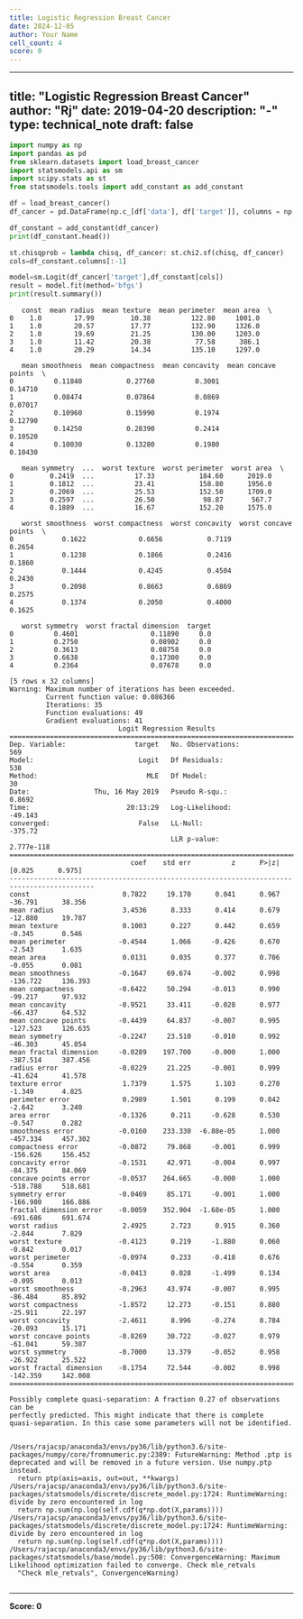 ```yaml
---
title: Logistic Regression Breast Cancer
date: 2024-12-05
author: Your Name
cell_count: 4
score: 0
---
```


---
title: "Logistic Regression Breast Cancer"
author: "Rj"
date: 2019-04-20
description: "-"
type: technical_note
draft: false
---

```python
import numpy as np
import pandas as pd
from sklearn.datasets import load_breast_cancer
import statsmodels.api as sm
import scipy.stats as st
from statsmodels.tools import add_constant as add_constant
```


```python
df = load_breast_cancer()
df_cancer = pd.DataFrame(np.c_[df['data'], df['target']], columns = np.append(df['feature_names'], ['target']))

df_constant = add_constant(df_cancer)
print(df_constant.head())

st.chisqprob = lambda chisq, df_cancer: st.chi2.sf(chisq, df_cancer)
cols=df_constant.columns[:-1]

model=sm.Logit(df_cancer['target'],df_constant[cols])
result = model.fit(method='bfgs')
print(result.summary())
```

       const  mean radius  mean texture  mean perimeter  mean area  \
    0    1.0        17.99         10.38          122.80     1001.0   
    1    1.0        20.57         17.77          132.90     1326.0   
    2    1.0        19.69         21.25          130.00     1203.0   
    3    1.0        11.42         20.38           77.58      386.1   
    4    1.0        20.29         14.34          135.10     1297.0   
    
       mean smoothness  mean compactness  mean concavity  mean concave points  \
    0          0.11840           0.27760          0.3001              0.14710   
    1          0.08474           0.07864          0.0869              0.07017   
    2          0.10960           0.15990          0.1974              0.12790   
    3          0.14250           0.28390          0.2414              0.10520   
    4          0.10030           0.13280          0.1980              0.10430   
    
       mean symmetry  ...  worst texture  worst perimeter  worst area  \
    0         0.2419  ...          17.33           184.60      2019.0   
    1         0.1812  ...          23.41           158.80      1956.0   
    2         0.2069  ...          25.53           152.50      1709.0   
    3         0.2597  ...          26.50            98.87       567.7   
    4         0.1809  ...          16.67           152.20      1575.0   
    
       worst smoothness  worst compactness  worst concavity  worst concave points  \
    0            0.1622             0.6656           0.7119                0.2654   
    1            0.1238             0.1866           0.2416                0.1860   
    2            0.1444             0.4245           0.4504                0.2430   
    3            0.2098             0.8663           0.6869                0.2575   
    4            0.1374             0.2050           0.4000                0.1625   
    
       worst symmetry  worst fractal dimension  target  
    0          0.4601                  0.11890     0.0  
    1          0.2750                  0.08902     0.0  
    2          0.3613                  0.08758     0.0  
    3          0.6638                  0.17300     0.0  
    4          0.2364                  0.07678     0.0  
    
    [5 rows x 32 columns]
    Warning: Maximum number of iterations has been exceeded.
             Current function value: 0.086366
             Iterations: 35
             Function evaluations: 49
             Gradient evaluations: 41
                               Logit Regression Results                           
    ==============================================================================
    Dep. Variable:                 target   No. Observations:                  569
    Model:                          Logit   Df Residuals:                      538
    Method:                           MLE   Df Model:                           30
    Date:                Thu, 16 May 2019   Pseudo R-squ.:                  0.8692
    Time:                        20:13:29   Log-Likelihood:                -49.143
    converged:                      False   LL-Null:                       -375.72
                                            LLR p-value:                2.777e-118
    ===========================================================================================
                                  coef    std err          z      P>|z|      [0.025      0.975]
    -------------------------------------------------------------------------------------------
    const                       0.7822     19.170      0.041      0.967     -36.791      38.356
    mean radius                 3.4536      8.333      0.414      0.679     -12.880      19.787
    mean texture                0.1003      0.227      0.442      0.659      -0.345       0.546
    mean perimeter             -0.4544      1.066     -0.426      0.670      -2.543       1.635
    mean area                   0.0131      0.035      0.377      0.706      -0.055       0.081
    mean smoothness            -0.1647     69.674     -0.002      0.998    -136.722     136.393
    mean compactness           -0.6422     50.294     -0.013      0.990     -99.217      97.932
    mean concavity             -0.9521     33.411     -0.028      0.977     -66.437      64.532
    mean concave points        -0.4439     64.837     -0.007      0.995    -127.523     126.635
    mean symmetry              -0.2247     23.510     -0.010      0.992     -46.303      45.854
    mean fractal dimension     -0.0289    197.700     -0.000      1.000    -387.514     387.456
    radius error               -0.0229     21.225     -0.001      0.999     -41.624      41.578
    texture error               1.7379      1.575      1.103      0.270      -1.349       4.825
    perimeter error             0.2989      1.501      0.199      0.842      -2.642       3.240
    area error                 -0.1326      0.211     -0.628      0.530      -0.547       0.282
    smoothness error           -0.0160    233.330  -6.88e-05      1.000    -457.334     457.302
    compactness error          -0.0872     79.868     -0.001      0.999    -156.626     156.452
    concavity error            -0.1531     42.971     -0.004      0.997     -84.375      84.069
    concave points error       -0.0537    264.665     -0.000      1.000    -518.788     518.681
    symmetry error             -0.0469     85.171     -0.001      1.000    -166.980     166.886
    fractal dimension error    -0.0059    352.904  -1.68e-05      1.000    -691.686     691.674
    worst radius                2.4925      2.723      0.915      0.360      -2.844       7.829
    worst texture              -0.4123      0.219     -1.880      0.060      -0.842       0.017
    worst perimeter            -0.0974      0.233     -0.418      0.676      -0.554       0.359
    worst area                 -0.0413      0.028     -1.499      0.134      -0.095       0.013
    worst smoothness           -0.2963     43.974     -0.007      0.995     -86.484      85.892
    worst compactness          -1.8572     12.273     -0.151      0.880     -25.911      22.197
    worst concavity            -2.4611      8.996     -0.274      0.784     -20.093      15.171
    worst concave points       -0.8269     30.722     -0.027      0.979     -61.041      59.387
    worst symmetry             -0.7000     13.379     -0.052      0.958     -26.922      25.522
    worst fractal dimension    -0.1754     72.544     -0.002      0.998    -142.359     142.008
    ===========================================================================================
    
    Possibly complete quasi-separation: A fraction 0.27 of observations can be
    perfectly predicted. This might indicate that there is complete
    quasi-separation. In this case some parameters will not be identified.


    /Users/rajacsp/anaconda3/envs/py36/lib/python3.6/site-packages/numpy/core/fromnumeric.py:2389: FutureWarning: Method .ptp is deprecated and will be removed in a future version. Use numpy.ptp instead.
      return ptp(axis=axis, out=out, **kwargs)
    /Users/rajacsp/anaconda3/envs/py36/lib/python3.6/site-packages/statsmodels/discrete/discrete_model.py:1724: RuntimeWarning: divide by zero encountered in log
      return np.sum(np.log(self.cdf(q*np.dot(X,params))))
    /Users/rajacsp/anaconda3/envs/py36/lib/python3.6/site-packages/statsmodels/discrete/discrete_model.py:1724: RuntimeWarning: divide by zero encountered in log
      return np.sum(np.log(self.cdf(q*np.dot(X,params))))
    /Users/rajacsp/anaconda3/envs/py36/lib/python3.6/site-packages/statsmodels/base/model.py:508: ConvergenceWarning: Maximum Likelihood optimization failed to converge. Check mle_retvals
      "Check mle_retvals", ConvergenceWarning)



```python

```


---
**Score: 0**